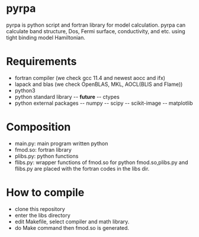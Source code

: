 # pyrpa
 pyrpa is python script and fortran library for model calculation.
 pyrpa can calculate band structure, Dos, Fermi surface, conductivity, and etc. using tight binding model Hamiltonian.

# Requirements
 - fortran compiler (we check gcc 11.4 and newest aocc and ifx)
 - lapack and blas (we check OpenBLAS, MKL, AOCL(BLIS and Flame))
 - python3
 - python standard library
  -- __future__
  -- ctypes
 - python external packages
  -- numpy
  -- scipy
  -- scikit-image
  -- matplotlib

# Composition
 - main.py: main program written python
 - fmod.so: fortran library
 - plibs.py: python functions
 - flibs.py: wrapper functions of fmod.so for python
fmod.so,plibs.py and flibs.py are placed with the fortran codes in the libs dir.

# How to compile
 - clone this repository
 - enter the libs directory
 - edit Makefile, select compiler and math library.
 - do Make command then fmod.so is generated.